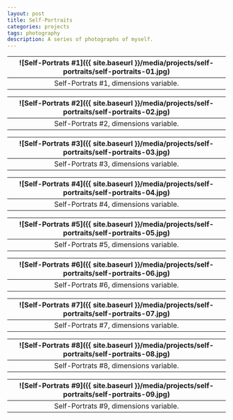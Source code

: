 ```yaml
---
layout: post
title: Self-Portraits
categories: projects
tags: photography
description: A series of photographs of myself.
---
```


![Self-Portrats #1]({{ site.baseurl }}/media/projects/self-portraits/self-portraits-01.jpg) |
:----------: |
Self-Portrats #1, dimensions variable. |

![Self-Portrats #2]({{ site.baseurl }}/media/projects/self-portraits/self-portraits-02.jpg) |
:----------: |
Self-Portrats #2, dimensions variable. |

![Self-Portrats #3]({{ site.baseurl }}/media/projects/self-portraits/self-portraits-03.jpg) |
:----------: |
Self-Portrats #3, dimensions variable. |

![Self-Portrats #4]({{ site.baseurl }}/media/projects/self-portraits/self-portraits-04.jpg) |
:----------: |
Self-Portrats #4, dimensions variable. |

![Self-Portrats #5]({{ site.baseurl }}/media/projects/self-portraits/self-portraits-05.jpg) |
:----------: |
Self-Portrats #5, dimensions variable. |

![Self-Portrats #6]({{ site.baseurl }}/media/projects/self-portraits/self-portraits-06.jpg) |
:----------: |
Self-Portrats #6, dimensions variable. |

![Self-Portrats #7]({{ site.baseurl }}/media/projects/self-portraits/self-portraits-07.jpg) |
:----------: |
Self-Portrats #7, dimensions variable. |

![Self-Portrats #8]({{ site.baseurl }}/media/projects/self-portraits/self-portraits-08.jpg) |
:----------: |
Self-Portrats #8, dimensions variable. |

![Self-Portrats #9]({{ site.baseurl }}/media/projects/self-portraits/self-portraits-09.jpg) |
:----------: |
Self-Portrats #9, dimensions variable. |
